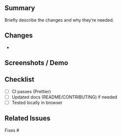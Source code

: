 ## Summary

Briefly describe the changes and why they’re needed.

## Changes

-

## Screenshots / Demo

## Checklist

- [ ] CI passes (Prettier)
- [ ] Updated docs (README/CONTRIBUTING) if needed
- [ ] Tested locally in browser

## Related Issues

Fixes #
